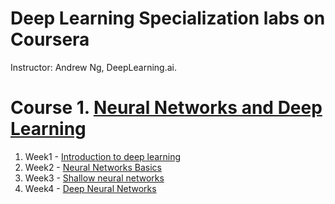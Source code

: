 # Deep Learning Specialization labs on Coursera
Instructor: Andrew Ng, DeepLearning.ai.

# Course 1. [Neural Networks and Deep Learning](https://www.coursera.org/learn/neural-networks-deep-learning/home/welcome)
 1. Week1 - [Introduction to deep learning](https://www.coursera.org/learn/neural-networks-deep-learning/home/week/1)
 2. Week2 - [Neural Networks Basics](https://www.coursera.org/learn/neural-networks-deep-learning/home/week/2)
 3. Week3 - [Shallow neural networks](https://www.coursera.org/learn/neural-networks-deep-learning/home/week/3)
 4. Week4 - [Deep Neural Networks](https://www.coursera.org/learn/neural-networks-deep-learning/home/week/4)
